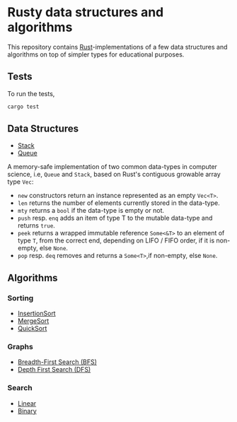 # Rusty data structures and algorithms
This repository contains [Rust](https://www.rust-lang.org)-implementations of a few data structures and algorithms on top of simpler types for educational purposes.

## Tests
To run the tests,
```sh
cargo test
```

## Data Structures
 * [Stack](./src/data.rs)
 * [Queue](./src/data.rs)

A memory-safe implementation of two common data-types in computer science,
i.e, `Queue` and `Stack`, based on Rust's contiguous growable array type `Vec`:
 - `new` constructors return an instance represented as an empty `Vec<T>`.
 - `len` returns the number of elements currently stored in the data-type.
 - `mty` returns a `bool` if the data-type is empty or not.
 - `push` resp. `enq` adds an item of type T to the mutable data-type and returns `true`.
 - `peek` returns a wrapped immutable reference `Some<&T>` to an element of type `T`,
from the correct end, depending on LIFO / FIFO order, if it is non-empty, else `None`.
 - `pop` resp. `deq` removes and returns a `Some<T>`,if non-empty, else `None`.

## Algorithms

### Sorting
 * [InsertionSort](./src/sort.rs)
 * [MergeSort](./src/sort.rs)
 * [QuickSort](./src/sort.rs)

### Graphs
 * [Breadth-First Search (BFS)](./src/graph.rs)
 * [Depth First Search (DFS)](./src/graph.rs)

### Search
 * [Linear](./src/search.rs)
 * [Binary](./src/search.rs)